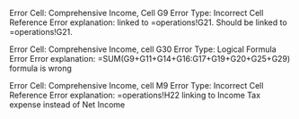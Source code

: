 Error Cell: Comprehensive Income, Cell G9
Error Type: Incorrect Cell Reference
Error explanation: linked to =operations!G21. Should be linked to =operations!G21. 

Error Cell: Comprehensive Income, cell G30
Error Type: Logical Formula Error
Error explanation: =SUM(G9+G11+G14+G16:G17+G19+G20+G25+G29) formula is wrong 

Error Cell: Comprehensive Income, cell M9
Error Type: Incorrect Cell Reference
Error explanation: =operations!H22 linking to Income Tax expense instead of Net Income
